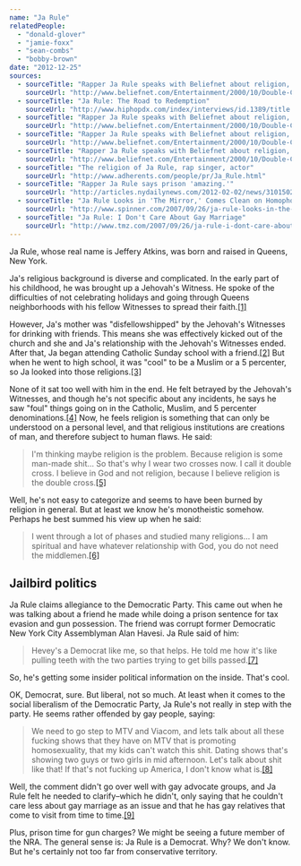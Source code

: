 ```yaml
---
name: "Ja Rule"
relatedPeople:
  - "donald-glover"
  - "jamie-foxx"
  - "sean-combs"
  - "bobby-brown"
date: "2012-12-25"
sources:
  - sourceTitle: "Rapper Ja Rule speaks with Beliefnet about religion, God and his album 'Rule 3:36.'"
    sourceUrl: "http://www.beliefnet.com/Entertainment/2000/10/Double-Crossed-By-Religion.aspx"
  - sourceTitle: "Ja Rule: The Road to Redemption"
    sourceUrl: "http://www.hiphopdx.com/index/interviews/id.1389/title.ja-rule-the-road-to-redemption"
  - sourceTitle: "Rapper Ja Rule speaks with Beliefnet about religion, God and his album 'Rule 3:36.'"
    sourceUrl: "http://www.beliefnet.com/Entertainment/2000/10/Double-Crossed-By-Religion.aspx?p=2"
  - sourceTitle: "Rapper Ja Rule speaks with Beliefnet about religion, God and his album 'Rule 3:36.'"
    sourceUrl: "http://www.beliefnet.com/Entertainment/2000/10/Double-Crossed-By-Religion.aspx?p=2"
  - sourceTitle: "Rapper Ja Rule speaks with Beliefnet about religion, God and his album 'Rule 3:36.'"
    sourceUrl: "http://www.beliefnet.com/Entertainment/2000/10/Double-Crossed-By-Religion.aspx?p=2"
  - sourceTitle: "The religion of Ja Rule, rap singer, actor"
    sourceUrl: "http://www.adherents.com/people/pr/Ja_Rule.html"
  - sourceTitle: "Rapper Ja Rule says prison 'amazing.'"
    sourceUrl: "http://articles.nydailynews.com/2012-02-02/news/31015024_1_rapper-ja-rule-jeffrey-atkins-bradley-simon"
  - sourceTitle: "Ja Rule Looks in 'The Mirror,' Comes Clean on Homophobia"
    sourceUrl: "http://www.spinner.com/2007/09/26/ja-rule-looks-in-the-mirror-comes-clean-on-homophobia/"
  - sourceTitle: "Ja Rule: I Don't Care About Gay Marriage"
    sourceUrl: "http://www.tmz.com/2007/09/26/ja-rule-i-dont-care-about-gay-marriage/"
---
```


Ja Rule, whose real name is Jeffery Atkins, was born and raised in Queens, New York.

Ja's religious background is diverse and complicated. In the early part of his childhood, he was brought up a Jehovah's Witness. He spoke of the difficulties of not celebrating holidays and going through Queens neighborhoods with his fellow Witnesses to spread their faith.<a class="source-citation" href="http://www.beliefnet.com/Entertainment/2000/10/Double-Crossed-By-Religion.aspx" title="Rapper Ja Rule speaks with Beliefnet about religion, God and his album &apos;Rule 3:36.&apos;">[1]</a>

However, Ja's mother was "disfellowshipped" by the Jehovah's Witnesses for drinking with friends. This means she was effectively kicked out of the church and she and Ja's relationship with the Jehovah's Witnesses ended. After that, Ja began attending Catholic Sunday school with a friend.<a class="source-citation" href="http://www.hiphopdx.com/index/interviews/id.1389/title.ja-rule-the-road-to-redemption" title="Ja Rule: The Road to Redemption">[2]</a> But when he went to high school, it was "cool" to be a Muslim or a 5 percenter, so Ja looked into those religions.<a class="source-citation" href="http://www.beliefnet.com/Entertainment/2000/10/Double-Crossed-By-Religion.aspx?p=2" title="Rapper Ja Rule speaks with Beliefnet about religion, God and his album &apos;Rule 3:36.&apos;">[3]</a>

None of it sat too well with him in the end. He felt betrayed by the Jehovah's Witnesses, and though he's not specific about any incidents, he says he saw "foul" things going on in the Catholic, Muslim, and 5 percenter denominations.<a class="source-citation" href="http://www.beliefnet.com/Entertainment/2000/10/Double-Crossed-By-Religion.aspx?p=2" title="Rapper Ja Rule speaks with Beliefnet about religion, God and his album &apos;Rule 3:36.&apos;">[4]</a> Now, he feels religion is something that can only be understood on a personal level, and that religious institutions are creations of man, and therefore subject to human flaws. He said:

>I'm thinking maybe religion is the problem. Because religion is some man-made shit… So that's why I wear two crosses now. I call it double cross. I believe in God and not religion, because I believe religion is the double cross.<a class="source-citation" href="http://www.beliefnet.com/Entertainment/2000/10/Double-Crossed-By-Religion.aspx?p=2" title="Rapper Ja Rule speaks with Beliefnet about religion, God and his album &apos;Rule 3:36.&apos;">[5]</a>

Well, he's not easy to categorize and seems to have been burned by religion in general. But at least we know he's monotheistic somehow. Perhaps he best summed his view up when he said:

>I went through a lot of phases and studied many religions… I am spiritual and have whatever relationship with God, you do not need the middlemen.<a class="source-citation" href="http://www.adherents.com/people/pr/Ja_Rule.html" title="The religion of Ja Rule, rap singer, actor">[6]</a>

## 

## Jailbird politics

Ja Rule claims allegiance to the Democratic Party. This came out when he was talking about a friend he made while doing a prison sentence for tax evasion and gun possession. The friend was corrupt former Democratic New York City Assemblyman Alan Havesi. Ja Rule said of him:

>Hevey's a Democrat like me, so that helps. He told me how it's like pulling teeth with the two parties trying to get bills passed.<a class="source-citation" href="http://articles.nydailynews.com/2012-02-02/news/31015024_1_rapper-ja-rule-jeffrey-atkins-bradley-simon" title="Rapper Ja Rule says prison &apos;amazing.&apos;">[7]</a>

So, he's getting some insider political information on the inside. That's cool.

OK, Democrat, sure. But liberal, not so much. At least when it comes to the social liberalism of the Democratic Party, Ja Rule's not really in step with the party. He seems rather offended by gay people, saying:

>We need to go step to MTV and Viacom, and lets talk about all these fucking shows that they have on MTV that is promoting homosexuality, that my kids can't watch this shit. Dating shows that's showing two guys or two girls in mid afternoon. Let's talk about shit like that! If that's not fucking up America, I don't know what is.<a class="source-citation" href="http://www.spinner.com/2007/09/26/ja-rule-looks-in-the-mirror-comes-clean-on-homophobia/" title="Ja Rule Looks in &apos;The Mirror,&apos; Comes Clean on Homophobia">[8]</a>

Well, the comment didn't go over well with gay advocate groups, and Ja Rule felt he needed to clarify–which he didn't, only saying that he couldn't care less about gay marriage as an issue and that he has gay relatives that come to visit from time to time.<a class="source-citation" href="http://www.tmz.com/2007/09/26/ja-rule-i-dont-care-about-gay-marriage/" title="Ja Rule: I Don&apos;t Care About Gay Marriage">[9]</a>

Plus, prison time for gun charges? We might be seeing a future member of the NRA. The general sense is: Ja Rule is a Democrat. Why? We don't know. But he's certainly not too far from conservative territory.